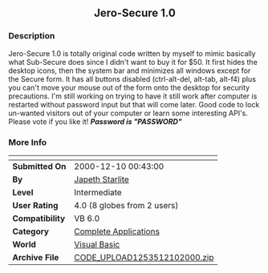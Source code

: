 ﻿<div align="center">

## Jero\-Secure 1\.0


</div>

### Description

Jero-Secure 1.0 is totally original code written by myself to mimic basically what Sub-Secure does since I didn't want to buy it for $50. It first hides the desktop icons, then the system bar and minimizes all windows except for the Secure form. It has all buttons disabled (ctrl-alt-del, alt-tab, alt-f4) plus you can't move your mouse out of the form onto the desktop for security precautions. I'm still working on trying to have it still work after computer is restarted without password input but that will come later. Good code to lock un-wanted visitors out of your computer or learn some interesting API's. Please vote if you like it! ***Password is "PASSWORD"***
 
### More Info
 


<span>             |<span>
---                |---
**Submitted On**   |2000-12-10 00:43:00
**By**             |[Japeth Starlite](https://github.com/Planet-Source-Code/PSCIndex/blob/master/ByAuthor/japeth-starlite.md)
**Level**          |Intermediate
**User Rating**    |4.0 (8 globes from 2 users)
**Compatibility**  |VB 6\.0
**Category**       |[Complete Applications](https://github.com/Planet-Source-Code/PSCIndex/blob/master/ByCategory/complete-applications__1-27.md)
**World**          |[Visual Basic](https://github.com/Planet-Source-Code/PSCIndex/blob/master/ByWorld/visual-basic.md)
**Archive File**   |[CODE\_UPLOAD1253512102000\.zip](https://github.com/Planet-Source-Code/japeth-starlite-jero-secure-1-0__1-13479/archive/master.zip)








